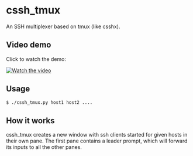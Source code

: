 # cssh_tmux

An SSH multiplexer based on tmux (like csshx).

## Video demo

Click to watch the demo:

[![Watch the video](https://img.youtube.com/vi/1RUzW5CrIXk/0.jpg)](https://www.youtube.com/watch?v=1RUzW5CrIXk)

## Usage

```bash
$ ./cssh_tmux.py host1 host2 ....
```

## How it works

cssh_tmux creates a new window with ssh clients started for given hosts in their own pane.
The first pane contains a leader prompt, which will forward its inputs to all the other panes.
